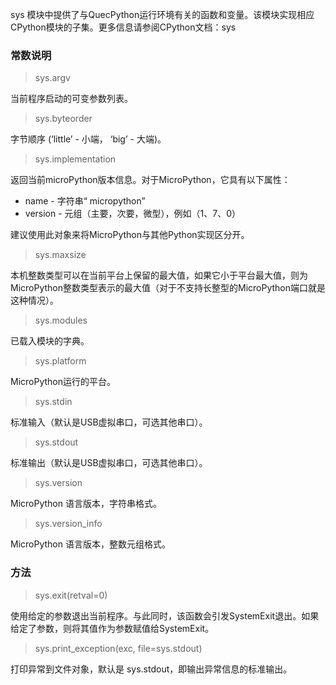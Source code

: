 sys 模块中提供了与QuecPython运行环境有关的函数和变量。该模块实现相应CPython模块的子集。更多信息请参阅CPython文档：sys

### 常数说明
>sys.argv

当前程序启动的可变参数列表。
>sys.byteorder

字节顺序 (‘little’ - 小端， ‘big’ - 大端)。
>sys.implementation

返回当前microPython版本信息。对于MicroPython，它具有以下属性：

- name - 字符串“ micropython”
- version - 元组（主要，次要，微型），例如（1、7、0）

建议使用此对象来将MicroPython与其他Python实现区分开。

>sys.maxsize

本机整数类型可以在当前平台上保留的最大值，如果它小于平台最大值，则为MicroPython整数类型表示的最大值（对于不支持长整型的MicroPython端口就是这种情况）。

>sys.modules

已载入模块的字典。
>sys.platform

MicroPython运行的平台。
>sys.stdin

标准输入（默认是USB虚拟串口，可选其他串口）。
>sys.stdout

标准输出（默认是USB虚拟串口，可选其他串口）。
>sys.version

MicroPython 语言版本，字符串格式。
>sys.version_info

MicroPython 语言版本，整数元组格式。
### 方法
>sys.exit(retval=0)

使用给定的参数退出当前程序。与此同时，该函数会引发SystemExit退出。如果给定了参数，则将其值作为参数赋值给SystemExit。

>sys.print_exception(exc, file=sys.stdout)

打印异常到文件对象，默认是 sys.stdout，即输出异常信息的标准输出。


